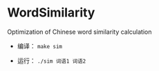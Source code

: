 # WordSimilarity
Optimization of Chinese word similarity calculation

- 编译：
`make sim`

- 运行：
`./sim 词语1 词语2`
